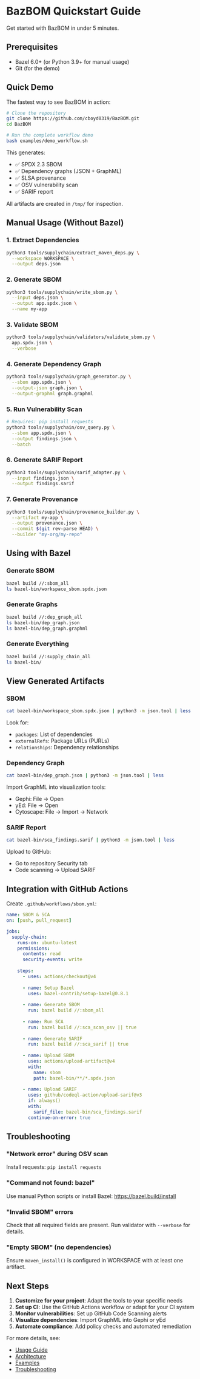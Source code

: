 # BazBOM Quickstart Guide

Get started with BazBOM in under 5 minutes.

## Prerequisites

- Bazel 6.0+ (or Python 3.9+ for manual usage)
- Git (for the demo)

## Quick Demo

The fastest way to see BazBOM in action:

```bash
# Clone the repository
git clone https://github.com/cboyd0319/BazBOM.git
cd BazBOM

# Run the complete workflow demo
bash examples/demo_workflow.sh
```

This generates:
- ✅ SPDX 2.3 SBOM
- ✅ Dependency graphs (JSON + GraphML)
- ✅ SLSA provenance
- ✅ OSV vulnerability scan
- ✅ SARIF report

All artifacts are created in `/tmp/` for inspection.

## Manual Usage (Without Bazel)

### 1. Extract Dependencies

```bash
python3 tools/supplychain/extract_maven_deps.py \
  --workspace WORKSPACE \
  --output deps.json
```

### 2. Generate SBOM

```bash
python3 tools/supplychain/write_sbom.py \
  --input deps.json \
  --output app.spdx.json \
  --name my-app
```

### 3. Validate SBOM

```bash
python3 tools/supplychain/validators/validate_sbom.py \
  app.spdx.json \
  --verbose
```

### 4. Generate Dependency Graph

```bash
python3 tools/supplychain/graph_generator.py \
  --sbom app.spdx.json \
  --output-json graph.json \
  --output-graphml graph.graphml
```

### 5. Run Vulnerability Scan

```bash
# Requires: pip install requests
python3 tools/supplychain/osv_query.py \
  --sbom app.spdx.json \
  --output findings.json \
  --batch
```

### 6. Generate SARIF Report

```bash
python3 tools/supplychain/sarif_adapter.py \
  --input findings.json \
  --output findings.sarif
```

### 7. Generate Provenance

```bash
python3 tools/supplychain/provenance_builder.py \
  --artifact my-app \
  --output provenance.json \
  --commit $(git rev-parse HEAD) \
  --builder "my-org/my-repo"
```

## Using with Bazel

### Generate SBOM

```bash
bazel build //:sbom_all
ls bazel-bin/workspace_sbom.spdx.json
```

### Generate Graphs

```bash
bazel build //:dep_graph_all
ls bazel-bin/dep_graph.json
ls bazel-bin/dep_graph.graphml
```

### Generate Everything

```bash
bazel build //:supply_chain_all
ls bazel-bin/
```

## View Generated Artifacts

### SBOM

```bash
cat bazel-bin/workspace_sbom.spdx.json | python3 -m json.tool | less
```

Look for:
- `packages`: List of dependencies
- `externalRefs`: Package URLs (PURLs)
- `relationships`: Dependency relationships

### Dependency Graph

```bash
cat bazel-bin/dep_graph.json | python3 -m json.tool | less
```

Import GraphML into visualization tools:
- Gephi: File → Open
- yEd: File → Open
- Cytoscape: File → Import → Network

### SARIF Report

```bash
cat bazel-bin/sca_findings.sarif | python3 -m json.tool | less
```

Upload to GitHub:
- Go to repository Security tab
- Code scanning → Upload SARIF

## Integration with GitHub Actions

Create `.github/workflows/sbom.yml`:

```yaml
name: SBOM & SCA
on: [push, pull_request]

jobs:
  supply-chain:
    runs-on: ubuntu-latest
    permissions:
      contents: read
      security-events: write
    
    steps:
      - uses: actions/checkout@v4
      
      - name: Setup Bazel
        uses: bazel-contrib/setup-bazel@0.8.1
      
      - name: Generate SBOM
        run: bazel build //:sbom_all
      
      - name: Run SCA
        run: bazel build //:sca_scan_osv || true
      
      - name: Generate SARIF
        run: bazel build //:sca_sarif || true
      
      - name: Upload SBOM
        uses: actions/upload-artifact@v4
        with:
          name: sbom
          path: bazel-bin/**/*.spdx.json
      
      - name: Upload SARIF
        uses: github/codeql-action/upload-sarif@v3
        if: always()
        with:
          sarif_file: bazel-bin/sca_findings.sarif
        continue-on-error: true
```

## Troubleshooting

### "Network error" during OSV scan
Install requests: `pip install requests`

### "Command not found: bazel"
Use manual Python scripts or install Bazel: https://bazel.build/install

### "Invalid SBOM" errors
Check that all required fields are present. Run validator with `--verbose` for details.

### "Empty SBOM" (no dependencies)
Ensure `maven_install()` is configured in WORKSPACE with at least one artifact.

## Next Steps

1. **Customize for your project**: Adapt the tools to your specific needs
2. **Set up CI**: Use the GitHub Actions workflow or adapt for your CI system
3. **Monitor vulnerabilities**: Set up GitHub Code Scanning alerts
4. **Visualize dependencies**: Import GraphML into Gephi or yEd
5. **Automate compliance**: Add policy checks and automated remediation

For more details, see:
- [Usage Guide](docs/USAGE.md)
- [Architecture](docs/ARCHITECTURE.md)
- [Examples](examples/README.md)
- [Troubleshooting](docs/TROUBLESHOOTING.md)
